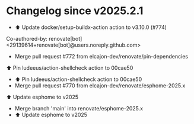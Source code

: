 # Changelog since v2025.2.1
- ⬆️ Update docker/setup-buildx-action action to v3.10.0 (#774)

Co-authored-by: renovate[bot] <29139614+renovate[bot]@users.noreply.github.com> 
- Merge pull request #772 from elcajon-dev/renovate/pin-dependencies

⬆️ Pin ludeeus/action-shellcheck action to 00cae50 
- ⬆️ Pin ludeeus/action-shellcheck action to 00cae50 
- Merge pull request #770 from elcajon-dev/renovate/esphome-2025.x

⬆️ Update esphome to v2025 
- Merge branch 'main' into renovate/esphome-2025.x 
- ⬆️ Update esphome to v2025 
